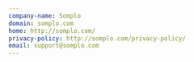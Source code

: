 ```yaml
---
company-name: Somplo
domain: somplo.com
home: http://somplo.com/
privacy-policy: http://somplo.com/privacy-policy/
email: support@somplo.com
---
```




